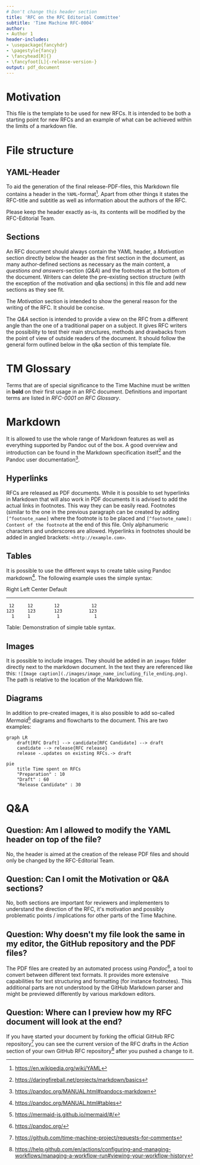 ```yaml
---
# Don't change this header section
title: 'RFC on the RFC Editorial Committee'
subtitle: 'Time Machine RFC-0004'
author:
- Author 1
header-includes:
- \usepackage{fancyhdr}
- \pagestyle{fancy}
- \fancyhead[R]{}
- \fancyfoot[L]{-release-version-}
output: pdf_document
---
```


# Motivation

This file is the template to be used for new RFCs. It is intended to be both a starting point for new RFCs and an example of what can be achieved within the limits of a markdown file.

# File structure

## YAML-Header

To aid the generation of the final release-PDF-files, this Markdown file contains a header in the `YAML`-format[^yaml]. Apart from other things it states the RFC-title and subtitle as well as information about the authors of the RFC.

Please keep the header exactly as-is, its contents will be modified by the RFC-Editorial Team.

## Sections

An RFC document should always contain the YAML header, a *Motivation* section directly below the header as the first section in the document, as many author-defined sections as necessary as the main content, a *questions and answers*-section (*Q&A*) and the footnotes at the bottom of the document. Writers can delete the pre-existing section structure (with the exception of the motivation and q&a sections) in this file and add new sections as they see fit.

The *Motivation* section is intended to show the general reason for the writing of the RFC. It should be concise.

The *Q&A* section is intended to provide a view on the RFC from a different angle than the one of a traditional paper on a subject. It gives RFC writers the possibility to test their main structures, methods and drawbacks from the point of view of outside readers of the document. It should follow the general form outlined below in the q&a section of this template file.

# TM Glossary

Terms that are of special significance to the Time Machine must be written in **bold** on their first usage in an RFC document. Definitions and important terms are listed in *RFC-0001 on RFC Glossary*.

# Markdown

It is allowed to use the whole range of Markdown features as well as everything supported by Pandoc out of the box. A good overview and introduction can be found in the Markdown specification itself[^daring_markdown] and the Pandoc user documentation[^pandoc_markdown].

## Hyperlinks

RFCs are released as PDF documents. While it is possible to set hyperlinks in Markdown that will also work in PDF documents it is advised to add the actual links in footnotes. This way they can be easily read.  Footnotes (similar to the one in the previous paragraph can be created by adding `[^footnote_name]` where the footnote is to be placed and `[^footnote_name]: Content of the footnote` at the end of this file. Only alphanumeric characters and underscores are allowed. Hyperlinks in footnotes should be added in angled brackets: `<http://example.com>`.

## Tables

It is possible to use the different ways to create table using Pandoc markdown[^pandoc_tables]. The following example uses the simple syntax:

  Right     Left     Center     Default
-------     ------ ----------   -------
     12     12        12            12
    123     123       123          123
      1     1          1             1

Table:  Demonstration of simple table syntax.

## Images

It is possible to include images. They should be added in an `images` folder directly next to the markdown document. In the text they are referenced like this: `![Image caption](./images/image_name_including_file_ending.png)`. The path is relative to the location of the Markdown file.

## Diagrams

In addition to pre-created images, it is also possible to add so-called *Mermaid*[^mermaid] diagrams and flowcharts to the document. This are two examples:

```mermaid
graph LR
    draft[RFC Draft] --> candidate[RFC Candidate] --> draft
    candidate --> release{RFC release}
    release -.updates on existing RFCs.-> draft
```

```mermaid
pie
    title Time spent on RFCs
    "Preparation" : 10
    "Draft" : 60
    "Release Candidate" : 30
```

# Q&A

## Question: Am I allowed to modify the YAML header on top of the file?

No, the header is aimed at the creation of the release PDF files and should only be changed by the RFC-Editorial Team.

## Question: Can I omit the Motivation or Q&A sections?

No, both sections are important for reviewers and implementers to understand the direction of the RFC, it's motivation and possibly problematic points / implications for other parts of the Time Machine.

## Question: Why doesn't my file look the same in my editor, the GitHub repository and the PDF files?

The PDF files are created by an automated process using *Pandoc*[^pandoc], a tool to convert between different text formats. It provides more extensive capabilities for text structuring and formatting (for instance footnotes). This additional parts are not understood by the GitHub Markdown parser and might be previewed differently by various markdown editors.

## Question: Where can I preview how my RFC document will look at the end?

If you have started your document by forking the official GitHub RFC repository[^rfc_repo] you can see the current version of the RFC drafts in the *Action* section of your own GitHub RFC repository[^github_manage_action] after you pushed a change to it.

<!-- Footnote area: Please keep the list of footnotes sorted alphabetically to simplify managing them -->

[^daring_markdown]: <https://daringfireball.net/projects/markdown/basics>
[^github_manage_action]: <https://help.github.com/en/actions/configuring-and-managing-workflows/managing-a-workflow-run#viewing-your-workflow-history>
[^mermaid]: <https://mermaid-js.github.io/mermaid/#/>
[^pandoc]: <https://pandoc.org/>
[^pandoc_markdown]: <https://pandoc.org/MANUAL.html#pandocs-markdown>
[^pandoc_tables]: <https://pandoc.org/MANUAL.html#tables>
[^rfc_repo]: <https://github.com/time-machine-project/requests-for-comments>
[^yaml]: <https://en.wikipedia.org/wiki/YAML>
